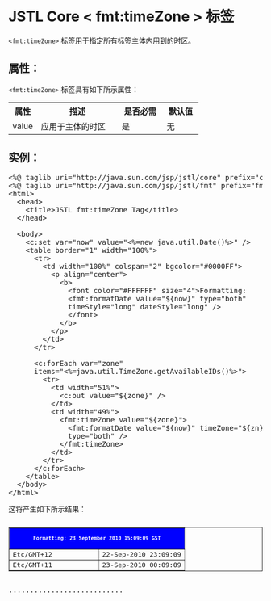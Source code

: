 # JSTL Core < fmt:timeZone > 标签

`<fmt:timeZone>` 标签用于指定所有标签主体内用到的时区。

## 属性：

`<fmt:timeZone>` 标签具有如下所示属性：

<table class="table table-bordered">
<tr><th style="width:15%">属性</th><th>描述 </th><th>是否必需</th><th>默认值</th></tr>
<tr><td>value</td><td>应用于主体的时区</td><td>是</td><td>无</td></tr>
</table>

## 实例：

<pre class="prettyprint notranslate tryit">
&lt;%@ taglib uri="http://java.sun.com/jsp/jstl/core" prefix="c" %&gt;
&lt;%@ taglib uri="http://java.sun.com/jsp/jstl/fmt" prefix="fmt" %&gt;
&lt;html&gt;
  &lt;head&gt;
    &lt;title&gt;JSTL fmt:timeZone Tag&lt;/title&gt;
  &lt;/head&gt;

  &lt;body&gt;
    &lt;c:set var="now" value="&lt;%=new java.util.Date()%&gt;" /&gt;
    &lt;table border="1" width="100%"&gt;
      &lt;tr&gt;
        &lt;td width="100%" colspan="2" bgcolor="#0000FF"&gt;
          &lt;p align="center"&gt;
            &lt;b&gt;
              &lt;font color="#FFFFFF" size="4"&gt;Formatting:
              &lt;fmt:formatDate value="${now}" type="both"
              timeStyle="long" dateStyle="long" /&gt;
              &lt;/font&gt;
            &lt;/b&gt;
          &lt;/p&gt;
        &lt;/td&gt;
      &lt;/tr&gt;

      &lt;c:forEach var="zone"
      items="&lt;%=java.util.TimeZone.getAvailableIDs()%&gt;"&gt;
        &lt;tr&gt;
          &lt;td width="51%"&gt;
            &lt;c:out value="${zone}" /&gt;
          &lt;/td&gt;
          &lt;td width="49%"&gt;
            &lt;fmt:timeZone value="${zone}"&gt;
              &lt;fmt:formatDate value="${now}" timeZone="${zn}"
              type="both" /&gt;
            &lt;/fmt:timeZone&gt;
          &lt;/td&gt;
        &lt;/tr&gt;
      &lt;/c:forEach&gt;
    &lt;/table&gt;
  &lt;/body&gt;
&lt;/html&gt;
</pre>

这将产生如下所示结果：

<pre class="result notranslate">
<table border="1"  width="100%">
      <tr>
        <td width="100%" colspan="2" bgcolor="#0000FF">
          <p align="center">
            <b>
              <font color="#FFFFFF" size="2">Formatting:  23 September 2010 15:09:09 GST </font>
            </b>
          </p>
        </td>
      </tr>
      <tr>
          <td width="51%">
            Etc/GMT+12
          </td>
          <td width="49%">
            
              22-Sep-2010 23:09:09
            
          </td>
        </tr>
        <tr>
          <td width="51%">
            Etc/GMT+11
          </td>
          <td width="49%">
            
              23-Sep-2010 00:09:09
            
          </td>
        </tr>
</table>
...........................
</pre>
